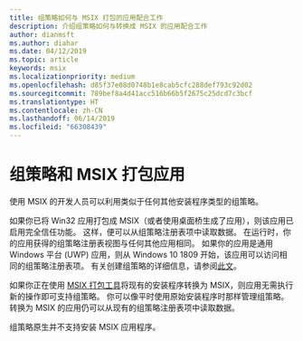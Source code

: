 ```yaml
---
title: 组策略如何与 MSIX 打包的应用配合工作
description: 介绍组策略如何与转换成 MSIX 的应用配合工作
author: dianmsft
ms.author: diahar
ms.date: 04/12/2019
ms.topic: article
keywords: msix
ms.localizationpriority: medium
ms.openlocfilehash: d85f37e08d0748b1e8cab5cfc288def793c92d02
ms.sourcegitcommit: 789bef8a4d41acc516b66b5f2675c25dcd7c3bcf
ms.translationtype: HT
ms.contentlocale: zh-CN
ms.lasthandoff: 06/14/2019
ms.locfileid: "66308439"
---
```

# <a name="group-policy-and-msix-packaged-apps"></a>组策略和 MSIX 打包应用

使用 MSIX 的开发人员可以利用类似于任何其他安装程序类型的组策略。

如果你已将 Win32 应用打包成 MSIX（或者使用桌面桥生成了应用），则该应用已启用完全信任功能。 这样，便可以从组策略注册表项中读取数据。 在运行时，你的应用获得的组策略注册表视图与任何其他应用相同。 如果你的应用是通用 Windows 平台 (UWP) 应用，则从 Windows 10 1809 开始，该应用可以访问相同的组策略注册表项。 有关创建组策略的详细信息，请参阅[此文](https://docs.microsoft.com/openspecs/windows_protocols/ms-gpreg/834da877-264f-4589-9b80-b6b012c8edc3)。

如果你正在使用 [MSIX 打包工具](mpt-overview.md)将现有的安装程序转换为 MSIX，则应用无需执行新的操作即可支持组策略。 你可以像平时使用原始安装程序时那样管理组策略。 转换为 MSIX 的应用仍可以从现有的组策略注册表项中读取数据。 

组策略原生并不支持安装 MSIX 应用程序。 
